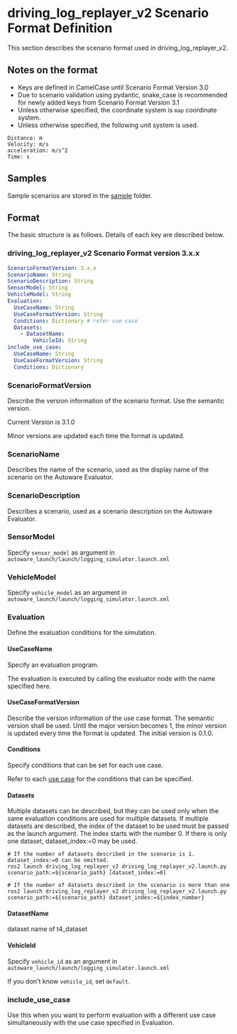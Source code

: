 # driving_log_replayer_v2 Scenario Format Definition

This section describes the scenario format used in driving_log_replayer_v2.

## Notes on the format

- Keys are defined in CamelCase until Scenario Format Version 3.0
- Due to scenario validation using pydantic, snake_case is recommended for newly added keys from Scenario Format Version 3.1
- Unless otherwise specified, the coordinate system is `map` coordinate system.
- Unless otherwise specified, the following unit system is used.

```shell
Distance: m
Velocity: m/s
acceleration: m/s^2
Time: s
```

## Samples

Sample scenarios are stored in the [sample](https://github.com/tier4/driving_log_replayer_v2/tree/develop/sample) folder.

## Format

The basic structure is as follows. Details of each key are described below.

### driving_log_replayer_v2 Scenario Format version 3.x.x

```yaml
ScenarioFormatVersion: 3.x.x
ScenarioName: String
ScenarioDescription: String
SensorModel: String
VehicleModel: String
Evaluation:
  UseCaseName: String
  UseCaseFormatVersion: String
  Conditions: Dictionary # refer use case
  Datasets:
    - DatasetName:
        VehicleId: String
include_use_case:
  UseCaseName: String
  UseCaseFormatVersion: String
  Conditions: Dictionary
```

### ScenarioFormatVersion

Describe the version information of the scenario format. Use the semantic version.

Current Version is 3.1.0

Minor versions are updated each time the format is updated.

### ScenarioName

Describes the name of the scenario, used as the display name of the scenario on the Autoware Evaluator.

### ScenarioDescription

Describes a scenario, used as a scenario description on the Autoware Evaluator.

### SensorModel

Specify `sensor_model` as argument in `autoware_launch/launch/logging_simulator.launch.xml`

### VehicleModel

Specify `vehicle_model` as an argument in `autoware_launch/launch/logging_simulator.launch.xml`

### Evaluation

Define the evaluation conditions for the simulation.

#### UseCaseName

Specify an evaluation program.

The evaluation is executed by calling the evaluator node with the name specified here.

#### UseCaseFormatVersion

Describe the version information of the use case format. The semantic version shall be used.
Until the major version becomes 1, the minor version is updated every time the format is updated.
The initial version is 0.1.0.

#### Conditions

Specify conditions that can be set for each use case.

Refer to each [use case](../use_case/index.en.md) for the conditions that can be specified.

#### Datasets

Multiple datasets can be described, but they can be used only when the same evaluation conditions are used for multiple datasets.
If multiple datasets are described, the index of the dataset to be used must be passed as the launch argument.
The index starts with the number 0.
If there is only one dataset, dataset_index:=0 may be used.

```shell
# If the number of datasets described in the scenario is 1. dataset_index:=0 can be omitted.
ros2 launch driving_log_replayer_v2 driving_log_replayer_v2.launch.py scenario_path:=${scenario_path} [dataset_index:=0]

# If the number of datasets described in the scenario is more than one
ros2 launch driving_log_replayer_v2 driving_log_replayer_v2.launch.py scenario_path:=${scenario_path} dataset_index:=${index_number}
```

#### DatasetName

dataset name of t4_dataset

#### VehicleId

Specify `vehicle_id` as an argument in `autoware_launch/launch/logging_simulator.launch.xml`

If you don't know `vehicle_id`, set `default`.

### include_use_case

Use this when you want to perform evaluation with a different use case simultaneously with the use case specified in Evaluation.
